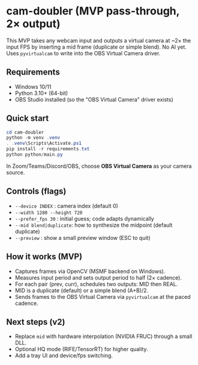 # cam-doubler (MVP pass-through, 2× output)

This MVP takes any webcam input and outputs a virtual camera at ~2× the input FPS by inserting a mid frame
(duplicate or simple blend). No AI yet. Uses `pyvirtualcam` to write into the OBS Virtual Camera driver.

## Requirements
- Windows 10/11
- Python 3.10+ (64-bit)
- OBS Studio installed (so the "OBS Virtual Camera" driver exists)

## Quick start
````powershell
cd cam-doubler
python -m venv .venv
. .venv\Scripts\Activate.ps1
pip install -r requirements.txt
python python/main.py
````

In Zoom/Teams/Discord/OBS, choose **OBS Virtual Camera** as your camera source.

## Controls (flags)
- `--device INDEX`       : camera index (default 0)
- `--width 1280 --height 720`
- `--prefer_fps 30`      : initial guess; code adapts dynamically
- `--mid blend|duplicate`: how to synthesize the midpoint (default duplicate)
- `--preview`            : show a small preview window (ESC to quit)

## How it works (MVP)
- Captures frames via OpenCV (MSMF backend on Windows).
- Measures input period and sets output period to half (2× cadence).
- For each pair (prev, curr), schedules two outputs: MID then REAL.
- MID is a duplicate (default) or a simple blend (A+B)/2.
- Sends frames to the OBS Virtual Camera via `pyvirtualcam` at the paced cadence.

## Next steps (v2)
- Replace `mid` with hardware interpolation (NVIDIA FRUC) through a small DLL.
- Optional HQ mode (RIFE/TensorRT) for higher quality.
- Add a tray UI and device/fps switching.
